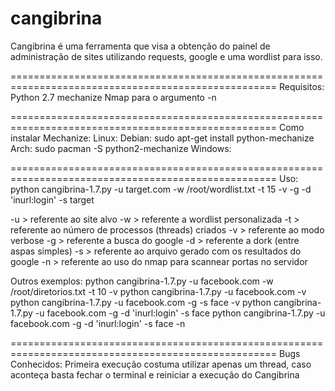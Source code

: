 cangibrina
==========

Cangibrina é uma ferramenta que visa a obtenção do painel de administração de sites
utilizando requests, google e uma wordlist para isso.

====================================================================================================
Requisitos:
Python 2.7
mechanize
Nmap para o argumento -n

====================================================================================================
Como instalar Mechanize:
Linux:
	Debian: sudo apt-get install python-mechanize
	Arch: sudo pacman -S python2-mechanize
Windows:
	

====================================================================================================
Uso:
python cangibrina-1.7.py -u target.com -w /root/wordlist.txt -t 15 -v -g -d 'inurl:login' -s target

-u > referente ao site alvo
-w > referente a wordlist personalizada
-t > referente ao número de processos (threads) criados
-v > referente ao modo verbose
-g > referente a busca do google
-d > referente a dork (entre aspas simples)
-s > referente ao arquivo gerado com os resultados do google
-n > referente ao uso do nmap para scannear portas no servidor

Outros exemplos:
python cangibrina-1.7.py -u facebook.com -w /root/diretorios.txt -t 10 -v
python cangibrina-1.7.py -u facebook.com -v
python cangibrina-1.7.py -u facebook.com -g -s face -v
python cangibrina-1.7.py -u facebook.com -g -d 'inurl:login' -s face
python cangibrina-1.7.py -u facebook.com -g -d 'inurl:login' -s face -n

====================================================================================================
Bugs Conhecidos:
Primeira execução costuma utilizar apenas um thread, caso aconteça basta fechar o terminal e
reiniciar a execução do Cangibrina